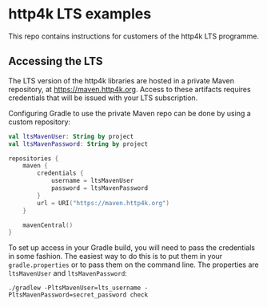 # http4k LTS examples

This repo contains instructions for customers of the http4k LTS programme.

## Accessing the LTS

The LTS version of the http4k libraries are hosted in a private Maven repository, at https://maven.http4k.org. Access to these artifacts requires credentials that will be issued with your LTS subscription.

Configuring Gradle to use the private Maven repo can be done by using a custom repository: 

```kotlin
val ltsMavenUser: String by project
val ltsMavenPassword: String by project

repositories {
    maven {
        credentials {
            username = ltsMavenUser
            password = ltsMavenPassword
        }
        url = URI("https://maven.http4k.org")
    }

    mavenCentral()
}
```

To set up access in your Gradle build, you will need to pass the credentials in some fashion. The easiest way to do this is to put them in your `gradle.properties` or to pass them on the command line. The properties are `ltsMavenUser` and `ltsMavenPassword`:

```shell
./gradlew -PltsMavenUser=lts_username -PltsMavenPassword=secret_password check
```
